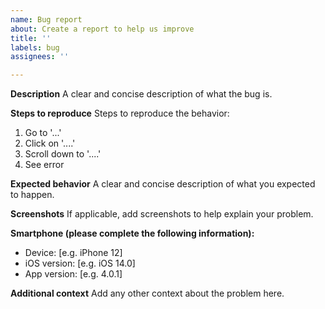 ```yaml
---
name: Bug report
about: Create a report to help us improve
title: ''
labels: bug
assignees: ''

---
```


<!--Note: English is the preferred language, but if you prefer you can write in French.
L'anglais est la langue préférée, mais si vous préférez, vous pouvez écrire en français.-->

**Description**
A clear and concise description of what the bug is.

**Steps to reproduce**
Steps to reproduce the behavior:
1. Go to '...'
2. Click on '....'
3. Scroll down to '....'
4. See error

**Expected behavior**
A clear and concise description of what you expected to happen.

**Screenshots**
If applicable, add screenshots to help explain your problem.

**Smartphone (please complete the following information):**
 - Device: [e.g. iPhone 12]
 - iOS version: [e.g. iOS 14.0]
 - App version: [e.g. 4.0.1]

**Additional context**
Add any other context about the problem here.
